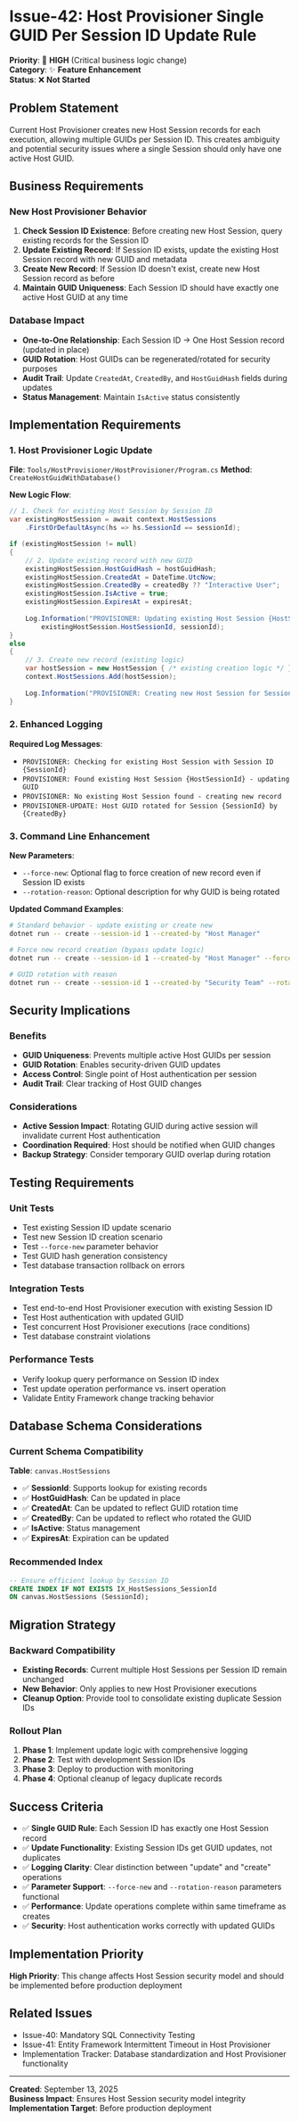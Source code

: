 # Issue-42: Host Provisioner Single GUID Per Session ID Update Rule

**Priority**: 🔴 **HIGH** (Critical business logic change)  
**Category**: ✨ **Feature Enhancement**  
**Status**: ❌ **Not Started**

## **Problem Statement**
Current Host Provisioner creates new Host Session records for each execution, allowing multiple GUIDs per Session ID. This creates ambiguity and potential security issues where a single Session should only have one active Host GUID.

## **Business Requirements**

### **New Host Provisioner Behavior**
1. **Check Session ID Existence**: Before creating new Host Session, query existing records for the Session ID
2. **Update Existing Record**: If Session ID exists, update the existing Host Session record with new GUID and metadata
3. **Create New Record**: If Session ID doesn't exist, create new Host Session record as before
4. **Maintain GUID Uniqueness**: Each Session ID should have exactly one active Host GUID at any time

### **Database Impact**
- **One-to-One Relationship**: Each Session ID → One Host Session record (updated in place)
- **GUID Rotation**: Host GUIDs can be regenerated/rotated for security purposes
- **Audit Trail**: Update `CreatedAt`, `CreatedBy`, and `HostGuidHash` fields during updates
- **Status Management**: Maintain `IsActive` status consistently

## **Implementation Requirements**

### **1. Host Provisioner Logic Update**
**File**: `Tools/HostProvisioner/HostProvisioner/Program.cs`
**Method**: `CreateHostGuidWithDatabase()`

**New Logic Flow**:
```csharp
// 1. Check for existing Host Session by Session ID
var existingHostSession = await context.HostSessions
    .FirstOrDefaultAsync(hs => hs.SessionId == sessionId);

if (existingHostSession != null)
{
    // 2. Update existing record with new GUID
    existingHostSession.HostGuidHash = hostGuidHash;
    existingHostSession.CreatedAt = DateTime.UtcNow;
    existingHostSession.CreatedBy = createdBy ?? "Interactive User";
    existingHostSession.IsActive = true;
    existingHostSession.ExpiresAt = expiresAt;
    
    Log.Information("PROVISIONER: Updating existing Host Session {HostSessionId} for Session {SessionId}", 
        existingHostSession.HostSessionId, sessionId);
}
else
{
    // 3. Create new record (existing logic)
    var hostSession = new HostSession { /* existing creation logic */ };
    context.HostSessions.Add(hostSession);
    
    Log.Information("PROVISIONER: Creating new Host Session for Session {SessionId}", sessionId);
}
```

### **2. Enhanced Logging**
**Required Log Messages**:
- `PROVISIONER: Checking for existing Host Session with Session ID {SessionId}`
- `PROVISIONER: Found existing Host Session {HostSessionId} - updating GUID`
- `PROVISIONER: No existing Host Session found - creating new record`
- `PROVISIONER-UPDATE: Host GUID rotated for Session {SessionId} by {CreatedBy}`

### **3. Command Line Enhancement**
**New Parameters**:
- `--force-new`: Optional flag to force creation of new record even if Session ID exists
- `--rotation-reason`: Optional description for why GUID is being rotated

**Updated Command Examples**:
```bash
# Standard behavior - update existing or create new
dotnet run -- create --session-id 1 --created-by "Host Manager"

# Force new record creation (bypass update logic)
dotnet run -- create --session-id 1 --created-by "Host Manager" --force-new

# GUID rotation with reason
dotnet run -- create --session-id 1 --created-by "Security Team" --rotation-reason "Suspected compromise"
```

## **Security Implications**

### **Benefits**
- **GUID Uniqueness**: Prevents multiple active Host GUIDs per session
- **GUID Rotation**: Enables security-driven GUID updates
- **Access Control**: Single point of Host authentication per session
- **Audit Trail**: Clear tracking of Host GUID changes

### **Considerations**
- **Active Session Impact**: Rotating GUID during active session will invalidate current Host authentication
- **Coordination Required**: Host should be notified when GUID changes
- **Backup Strategy**: Consider temporary GUID overlap during rotation

## **Testing Requirements**

### **Unit Tests**
- Test existing Session ID update scenario
- Test new Session ID creation scenario  
- Test `--force-new` parameter behavior
- Test GUID hash generation consistency
- Test database transaction rollback on errors

### **Integration Tests**
- Test end-to-end Host Provisioner execution with existing Session ID
- Test Host authentication with updated GUID
- Test concurrent Host Provisioner executions (race conditions)
- Test database constraint violations

### **Performance Tests**
- Verify lookup query performance on Session ID index
- Test update operation performance vs. insert operation
- Validate Entity Framework change tracking behavior

## **Database Schema Considerations**

### **Current Schema Compatibility**
**Table**: `canvas.HostSessions`
- ✅ **SessionId**: Supports lookup for existing records
- ✅ **HostGuidHash**: Can be updated in place
- ✅ **CreatedAt**: Can be updated to reflect GUID rotation time
- ✅ **CreatedBy**: Can be updated to reflect who rotated the GUID
- ✅ **IsActive**: Status management
- ✅ **ExpiresAt**: Expiration can be updated

### **Recommended Index**
```sql
-- Ensure efficient lookup by Session ID
CREATE INDEX IF NOT EXISTS IX_HostSessions_SessionId 
ON canvas.HostSessions (SessionId);
```

## **Migration Strategy**

### **Backward Compatibility**
- **Existing Records**: Current multiple Host Sessions per Session ID remain unchanged
- **New Behavior**: Only applies to new Host Provisioner executions
- **Cleanup Option**: Provide tool to consolidate existing duplicate Session IDs

### **Rollout Plan**
1. **Phase 1**: Implement update logic with comprehensive logging
2. **Phase 2**: Test with development Session IDs
3. **Phase 3**: Deploy to production with monitoring
4. **Phase 4**: Optional cleanup of legacy duplicate records

## **Success Criteria**
- ✅ **Single GUID Rule**: Each Session ID has exactly one Host Session record
- ✅ **Update Functionality**: Existing Session IDs get GUID updates, not duplicates
- ✅ **Logging Clarity**: Clear distinction between "update" and "create" operations
- ✅ **Parameter Support**: `--force-new` and `--rotation-reason` parameters functional
- ✅ **Performance**: Update operations complete within same timeframe as creates
- ✅ **Security**: Host authentication works correctly with updated GUIDs

## **Implementation Priority**
**High Priority**: This change affects Host Session security model and should be implemented before production deployment

## **Related Issues**
- Issue-40: Mandatory SQL Connectivity Testing
- Issue-41: Entity Framework Intermittent Timeout in Host Provisioner
- Implementation Tracker: Database standardization and Host Provisioner functionality

---
**Created**: September 13, 2025  
**Business Impact**: Ensures Host Session security model integrity  
**Implementation Target**: Before production deployment

